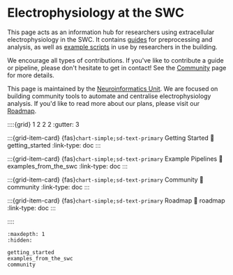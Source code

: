 # Electrophysiology at the SWC

This page acts as an information hub for researchers using
extracellular electrophysiology in the SWC. It contains
[guides](getting_started.md)
for preprocessing and analysis, as well as
[example scripts](examples_from_the_swc.md)
in use by researchers in the building.

We encourage all types of contributions. If you've like to contribute a guide or pipeline,
please don't hesitate to get in contact! See the
[Community](community.md)
page for more details.

This page is maintained by the [Neuroinformatics Unit](https://neuroinformatics.dev).
We are focused on building community tools to automate
and centralise electrophysiology analysis. If you'd
like to read more about our plans, please visit our
[Roadmap]().


::::{grid} 1 2 2 2
:gutter: 3

:::{grid-item-card} {fas}`chart-simple;sd-text-primary` Getting Started
:link: getting_started
:link-type: doc
:::

:::{grid-item-card} {fas}`chart-simple;sd-text-primary` Example Pipelines
:link: examples_from_the_swc
:link-type: doc
:::

:::{grid-item-card} {fas}`chart-simple;sd-text-primary` Community
:link: community
:link-type: doc
:::

:::{grid-item-card} {fas}`chart-simple;sd-text-primary` Roadmap
:link: roadmap
:link-type: doc
:::

::::

```{toctree}
:maxdepth: 1
:hidden:

getting_started
examples_from_the_swc
community
```
